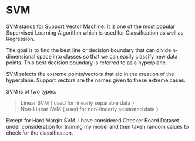 # SVM

SVM stands for Support Vector Machine. It is one of the most popular Supervised Learning Algorithm which is used for Classification as well as Regression.

The goal is to find the best line or decision boundary that can divide n-dimensional space into classes so that we can easily classify new data points.
This best decision boundary is referred to as a hyperplane.

SVM selects the extreme points/vectors that aid in the creation of the hyperplane. Support vectors are the names given to these extreme cases.

SVM is of two types:
> Linear SVM         { used for linearly separable data }   
>    Non-Linear SVM     { used for non-linearly separated data }

Except for Hard Margin SVM, I have considered Checker Board Dataset under consideration for training my model and then taken random values to check for the classification.
